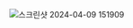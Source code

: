 ![스크린샷 2024-04-09 151909](https://github.com/Gomnonix/oz_git/assets/164334686/1af79787-f09b-4ee0-96d9-696c3ad5b197)
